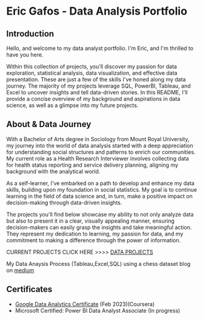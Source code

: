 # Eric Gafos - Data Analysis Portfolio


## Introduction

Hello, and welcome to my data analyst portfolio. I'm Eric, and I'm thrilled to have you here.

Within this collection of projects, you'll discover my passion for data exploration, statistical analysis, data visualization, and effective data presentation. These are just a few of the skills I've honed along my data journey. The majority of my projects leverage SQL, PowerBI, Tableau, and Excel to uncover insights and tell data-driven stories. In this README, I'll provide a concise overview of my background and aspirations in data science, as well as a glimpse into my future projects.

## About & Data Journey 

With a Bachelor of Arts degree in Sociology from Mount Royal University, my journey into the world of data analysis started with a deep appreciation for understanding social structures and patterns to enrich our communities. My current role as a Health Research Interviewer involves collecting data for health status reporting and service delivery planning, aligning my background with the analytical world.

As a self-learner, I've embarked on a path to develop and enhance my data skills, building upon my foundation in social statistics. My goal is to continue learning in the field of data science and, in turn, make a positive impact on decision-making through data-driven insights.

The projects you'll find below showcase my ability to not only analyze data but also to present it in a clear, visually appealing manner, ensuring decision-makers can easily grasp the insights and take meaningful action. They represent my dedication to learning, my passion for data, and my commitment to making a difference through the power of information.

CURRENT PROJECTS CLICK HERE >>>> [DATA PROJECTS](https://github.com/EGPortfolioGithub/Data-Analysis-Portfolio/projects?query=is%3Aopen)

My Data Anaysis Process (Tableau,Excel,SQL) using a chess dataset blog on [medium](https://medium.com/@egafos/data-science-and-world-blitz-chess-championship-2022-discovering-insights-in-chess-championship-e905717a77e2)

## Certificates
* [Google Data Analytics Certificate](https://www.credly.com/badges/f130f200-7f84-4659-a2ee-fed82da7f555/public_url) (Feb 2023)(Coursera)
* Microsoft Certified: Power BI Data Analyst Associate (In progress)

